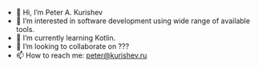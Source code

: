 - 👋 Hi, I’m Peter A. Kurishev
- 👀 I’m interested in software development using wide range of available tools.
- 🌱 I’m currently learning Kotlin.
- 💞️ I’m looking to collaborate on ???
- 📫 How to reach me: peter@kurishev.ru

<!---
peterkurishev/peterkurishev is a ✨ special ✨ repository because its `README.md` (this file) appears on your GitHub profile.
You can click the Preview link to take a look at your changes.
--->
